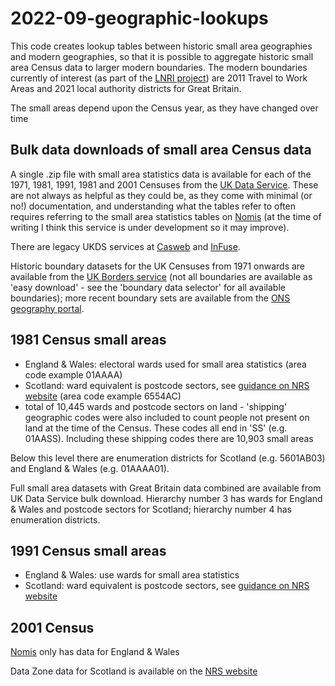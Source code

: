 # 2022-09-geographic-lookups

This code creates lookup tables between historic small area geographies and modern geographies, so that it is possible to aggregate historic small area Census data to larger modern boundaries.  The modern boundaries currently of interest (as part of the [LNRI project](https://sites.google.com/view/regional-inequality/home)) are 2011 Travel to Work Areas and 2021 local authority districts for Great Britain.  

The small areas depend upon the Census year, as they have changed over time

## Bulk data downloads of small area Census data

A single .zip file with small area statistics data is available for each of the 1971, 1981, 1991, 1981 and 2001 Censuses from the [UK Data Service](https://statistics.ukdataservice.ac.uk/).  These are not always as helpful as they could be, as they come with minimal (or no!) documentation, and understanding what the tables refer to often requires referring to the small area statistics tables on [Nomis](https://www.nomisweb.co.uk/default.asp) (at the time of writing I think this service is under development so it may improve).  

There are legacy UKDS services at [Casweb](https://casweb.ukdataservice.ac.uk//) and [InFuse](http://infuse.ukdataservice.ac.uk/).  

Historic boundary datasets for the UK Censuses from 1971 onwards are available from the [UK Borders service](https://borders.ukdataservice.ac.uk/index.html) (not all boundaries are available as 'easy download' - see the 'boundary data selector' for all available boundaries); more recent boundary sets are available from the [ONS geography portal](https://geoportal.statistics.gov.uk/). 


## 1981 Census small areas

- England & Wales: electoral wards used for small area statistics (area code example 01AAAA)
- Scotland: ward equivalent is postcode sectors, see [guidance on NRS website](https://www.nrscotland.gov.uk/files//geography/products/1991-census-bkgrd.pdf) (area code example 6554AC)
- total of 10,445 wards and postcode sectors on land - 'shipping' geographic codes were also included to count people not present on land at the time of the Census.  These codes all end in 'SS' (e.g. 01AASS). Including these shipping codes there are 10,903 small areas 

Below this level there are enumeration districts for Scotland (e.g. 5601AB03) and England & Wales (e.g. 01AAAA01).  

Full small area datasets with Great Britain data combined are available from UK Data Service bulk download.  Hierarchy number 3 has wards for England & Wales and postcode sectors for Scotland; hierarchy number 4 has enumeration districts.  

## 1991 Census small areas 

- England & Wales: use wards for small area statistics 
- Scotland: ward equivalent is postcode sectors, see [guidance on NRS website](https://www.nrscotland.gov.uk/files//geography/products/1991-census-bkgrd.pdf)



## 2001 Census

[Nomis](www.nomisweb.co.uk) only has data for England & Wales

Data Zone data for Scotland is available on the [NRS website](https://www.scotlandscensus.gov.uk/documents/2001-census-table-data-2001-datazones/)

